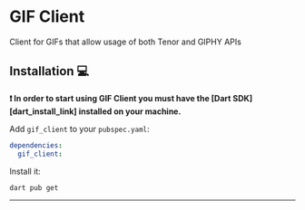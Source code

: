 # GIF Client

Client for GIFs that allow usage of both Tenor and GIPHY APIs

## Installation 💻

**❗ In order to start using GIF Client you must have the [Dart SDK][dart_install_link] installed on your machine.**

Add `gif_client` to your `pubspec.yaml`:

```yaml
dependencies:
  gif_client:
```

Install it:

```sh
dart pub get
```
---
